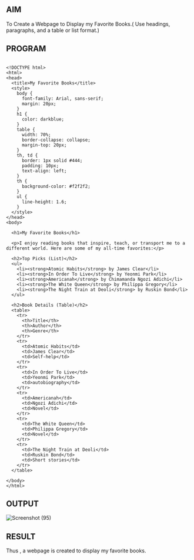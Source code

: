 ## AIM 

To Create a Webpage to Display my Favorite Books.( Use headings, paragraphs, and a table or list format.)

## PROGRAM
```

<!DOCTYPE html>
<html>
<head>
  <title>My Favorite Books</title>
  <style>
    body {
      font-family: Arial, sans-serif;
      margin: 20px;
    }
    h1 {
      color: darkblue;
    }
    table {
      width: 70%;
      border-collapse: collapse;
      margin-top: 20px;
    }
    th, td {
      border: 1px solid #444;
      padding: 10px;
      text-align: left;
    }
    th {
      background-color: #f2f2f2;
    }
    ul {
      line-height: 1.6;
    }
  </style>
</head>
<body>

  <h1>My Favorite Books</h1>

  <p>I enjoy reading books that inspire, teach, or transport me to a different world. Here are some of my all-time favorites:</p>

  <h2>Top Picks (List)</h2>
  <ul>
    <li><strong>Atomic Habits</strong> by James Clear</li>
    <li><strong>In Order To Live</strong> by Yeonmi Park</li>
    <li><strong>Americanah</strong> by Chimamanda Ngozi Adichi</li>
    <li><strong>The White Queen</strong> by Philippa Gregory</li>
    <li><strong>The Night Train at Deoli</strong> by Ruskin Bond</li>
  </ul>

  <h2>Book Details (Table)</h2>
  <table>
    <tr>
      <th>Title</th>
      <th>Author</th>
      <th>Genre</th>
    </tr>
    <tr>
      <td>Atomic Habits</td>
      <td>James Clear</td>
      <td>Self-help</td>
    </tr>
    <tr>
      <td>In Order To Live</td>
      <td>Yeonmi Park</td>
      <td>autobiography</td>
    </tr>
    <tr>
      <td>Americanah</td>
      <td>Ngozi Adichi</td>
      <td>Novel</td>
    </tr>
    <tr>
      <td>The White Queen</td>
      <td>Philippa Gregory</td>
      <td>Novel</td>
    </tr>
    <tr>
      <td>The Night Train at Deoli</td>
      <td>Ruskin Bond</td>
      <td>Short stories</td>
    </tr>
  </table>

</body>
</html>

```
## OUTPUT

![Screenshot (95)](https://github.com/user-attachments/assets/7c8c2169-60ba-4abd-9703-50a54d4b879f)


## RESULT

Thus , a webpage is created to display my favorite books.

